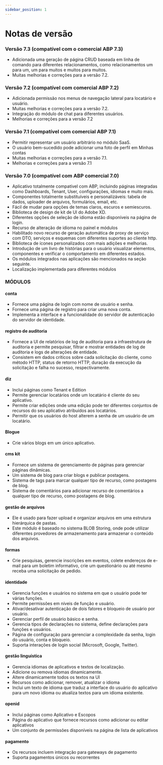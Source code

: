 ```yaml
---
sidebar_position: 1
---
```


# Notas de versão


### Versão 7.3 (compatível com o comercial ABP 7.3)

- Adicionada uma geração de página CRUD baseada em linha de comando para diferentes relacionamentos, como relacionamentos um para um, um para muitos e muitos para muitos.
- Muitas melhorias e correções para a versão 7.2.

### Versão 7.2 (compatível com comercial ABP 7.2)

- Adicionada permissão nos menus de navegação lateral para locatário e usuário.
- Muitas melhorias e correções para a versão 7.2.
- Integração do módulo de chat para diferentes usuários.
- Melhorias e correções para a versão 7.2

### Versão 7.1 (compatível com comercial ABP 7.1)

- Permitir representar um usuário arbitrário no módulo SaaS.
- O usuário bem-sucedido pode adicionar uma foto de perfil em Minhas contas
- Muitas melhorias e correções para a versão 7.1.
- Melhorias e correções para a versão 7.1

### Versão 7.0 (compatível com ABP comercial 7.0)

- Aplicativo totalmente compatível com ABP, incluindo páginas integradas como Dashboards, Tenant, User, configurações, idiomas e muito mais.
- Componentes totalmente substituíveis e personalizáveis: tabela de dados, uploader de arquivos, formulários, email, etc.
- Fácil de mudar para opções de temas claros, escuros e semiescuros.
- Biblioteca de design de kit de UI do Adobe XD.
- Diferentes opções de seleção de idioma estão disponíveis na página de login.
- Recurso de alteração de idioma no painel e módulos
- Habilitado novo recurso de geração automática de proxy de serviço com DTO, serviços e esquemas com diferentes suportes ao cliente http.
- Biblioteca de ícones personalizados com mais adições e melhorias.
- Introdução de um livro de histórias para o usuário visualizar elementos, componentes e verificar o comportamento em diferentes estados.
- Os módulos integrados nas aplicações são mencionados na seção seguinte.
- Localização implementada para diferentes módulos

### MÓDULOS
#### conta

- Fornece uma página de login com nome de usuário e senha.
- Fornece uma página de registro para criar uma nova conta.
- Implementa a interface e a funcionalidade do servidor de autenticação do servidor de identidade.

#### registro de auditoria

- Fornece a UI de relatórios de log de auditoria para a infraestrutura de auditoria e permite pesquisar, filtrar e mostrar entidades de log de auditoria e logs de alterações de entidade.
- Consistem em dados críticos sobre cada solicitação do cliente, como método HTTP, status de retorno HTTP, duração da execução da solicitação e falha no sucesso, respectivamente.

#### diz

- Inclui páginas como Tenant e Edition
- Permite gerenciar locatários onde um locatário é cliente do seu aplicativo.
- Permite criar edições onde uma edição pode ter diferentes conjuntos de recursos do seu aplicativo atribuídos aos locatários.
- Permitir que os usuários do host alterem a senha de um usuário de um locatário.

#### Blogue

- Crie vários blogs em um único aplicativo.

#### cms kit

- Fornece um sistema de gerenciamento de páginas para gerenciar páginas dinâmicas.
- Um sistema de blog para criar blogs e publicar postagens.
- Sistema de tags para marcar qualquer tipo de recurso, como postagens de blog.
- Sistema de comentários para adicionar recurso de comentários a qualquer tipo de recurso, como postagens de blog.

#### gestão de arquivos

- Ele é usado para fazer upload e organizar arquivos em uma estrutura hierárquica de pastas.
- Este módulo é baseado no sistema BLOB Storing, onde pode utilizar diferentes provedores de armazenamento para armazenar o conteúdo dos arquivos.

#### formas

- Crie pesquisas, gerencie inscrições em eventos, colete endereços de e-mail para um boletim informativo, crie um questionário ou até mesmo receba uma solicitação de pedido.

#### identidade

- Gerencia funções e usuários no sistema em que o usuário pode ter várias funções.
- Permite permissões em níveis de função e usuário.
- Ativar/desativar autenticação de dois fatores e bloqueio de usuário por usuário.
- Gerenciar perfil de usuário básico e senha.
- Gerencia tipos de declarações no sistema, define declarações para funções e usuários.
- Página de configuração para gerenciar a complexidade da senha, login do usuário, conta e bloqueio.
- Suporta interações de login social (Microsoft, Google, Twitter).

#### gestão linguística

- Gerencia idiomas de aplicativos e textos de localização.
- Adicione ou remova idiomas dinamicamente.
- Altere dinamicamente todos os textos na UI
- Recursos como adicionar, remover, atualizar o idioma
- Inclui um texto de idioma que traduz a interface do usuário do aplicativo para um novo idioma ou atualiza textos para um idioma existente.

#### openid

- Inclui páginas como Aplicativo e Escopos
- Página do aplicativo que fornece recursos como adicionar ou editar aplicativos
- Um conjunto de permissões disponíveis na página de lista de aplicativos

#### pagamento

- Os recursos incluem integração para gateways de pagamento
- Suporta pagamentos únicos ou recorrentes


